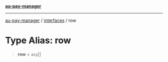 [**au-pay-manager**](../../README.md)

***

[au-pay-manager](../../README.md) / [interfaces](../README.md) / row

# Type Alias: row

> **row** = `any`[]

